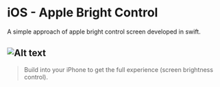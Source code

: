 # iOS - Apple Bright Control
A simple approach of apple bright control screen developed in swift.

![Alt text](https://i.imgur.com/iH0kLE1.png)
------------
> Build into your iPhone to get the full experience (screen brightness control). 


